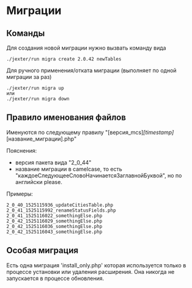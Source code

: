 # Миграции

## Команды

Для создания новой миграции нужно вызвать команду вида

```
./jexter/run migra create 2.0.42 newTables
```

Для ручного применения/отката миграции (выполняет по одной миграции за раз)

```
./jexter/run migra up
или
./jexter/run migra down
```


## Правило именования файлов

Именуются по следующему правилу "[версия_mcs]_[timestamp]_[название_миграции].php"

Пояснения:

 - версия пакета вида "2_0_44"
 - название миграции в camelcase, то есть "каждоеСледующееСловоНачинаетсяЗаглавнойБуквой", но по английски please. 

Примеры:

```
2_0_40_1525115936_updateCitiesTable.php
2_0_41_1525115992_renameStatusFields.php
2_0_41_1525116022_somethingElse.php
2_0_42_1525116029_somethingElse.php
2_0_42_1525116036_somethingElse.php
2_0_42_1525116043_somethingElse.php
```

## Особая миграция

Есть одна миграция 'install_only.php' которая используется только в процессе установки или удаления расширения.
Она никогда не запускается в процессе обновления.

